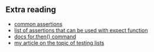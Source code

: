## Extra reading
* [common assertions](https://docs.cypress.io/guides/references/assertions.html#Common-Assertions)
* [list of assertions that can be used with expect function](https://docs.cypress.io/guides/references/assertions.html#BDD-Assertions)
* [docs for.then() command](https://docs.cypress.io/api/commands/then.html)
* [my article on the topic of testing lists](https://filiphric.com/testing-lists-of-items)